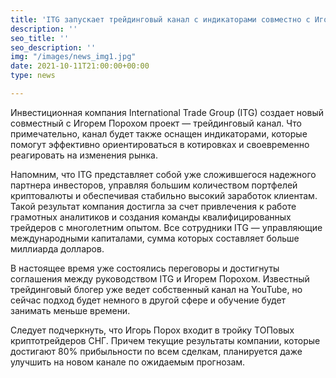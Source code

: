 ```yaml
---
title: 'ITG запускает трейдинговый канал с индикаторами совместно с Игорем Порохом '
description: ''
seo_title: ''
seo_description: ''
img: "/images/news_img1.jpg"
date: 2021-10-11T21:00:00+00:00
type: news

---
```

Инвестиционная компания International Trade Group (ITG) создает новый совместный с Игорем Порохом проект — трейдинговый канал. Что примечательно, канал будет также оснащен индикаторами, которые помогут эффективно ориентироваться в котировках и своевременно реагировать на изменения рынка.

Напомним, что ITG представляет собой уже сложившегося надежного партнера инвесторов, управляя большим количеством портфелей криптовалюты и обеспечивая стабильно высокий заработок клиентам. Такой результат компания достигла за счет привлечения к работе грамотных аналитиков и создания команды квалифицированных трейдеров с многолетним опытом. Все сотрудники ITG — управляющие международными капиталами, сумма которых составляет больше миллиарда долларов.

В настоящее время уже состоялись переговоры и достигнуты соглашения между руководством ITG и Игорем Порохом. Известный трейдинговый блогер уже ведет собственный канал на YouTube, но сейчас подход будет немного в другой сфере и обучение будет занимать меньше времени.

Следует подчеркнуть, что Игорь Порох входит в тройку ТОПовых криптотрейдеров СНГ. Причем текущие результаты компании, которые достигают 80% прибыльности по всем сделкам, планируется даже улучшить на новом канале по ожидаемым прогнозам.